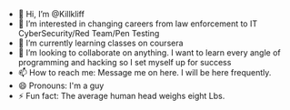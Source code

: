 - 👋 Hi, I’m @Killkliff
- 👀 I’m interested in changing careers from law enforcement to IT CyberSecurity/Red Team/Pen Testing
- 🌱 I’m currently learning classes on coursera
- 💞️ I’m looking to collaborate on anything. I want to learn every angle of programming and hacking so I set myself up for success
- 📫 How to reach me: Message me on here. I will be here frequently.
- 😄 Pronouns: I'm a guy
- ⚡ Fun fact: The average human head weighs eight Lbs.

<!---
Killkliff/Killkliff is a ✨ special ✨ repository because its `README.md` (this file) appears on your GitHub profile.
You can click the Preview link to take a look at your changes.
--->
